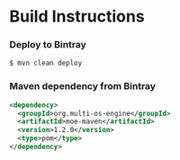 # Build Instructions

### Deploy to Bintray

```sh
$ mvn clean deploy
```

### Maven dependency from Bintray

```xml
<dependency>
  <groupId>org.multi-os-engine</groupId>
  <artifactId>moe-maven</artifactId>
  <version>1.2.0</version>
  <type>pom</type>
</dependency>
```
